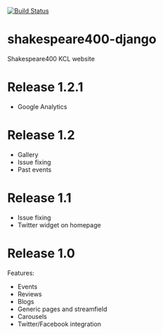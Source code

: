 [![Build Status](https://travis-ci.org/kingsdigitallab/shakespeare400-django.svg?branch=master)](https://travis-ci.org/kingsdigitallab/shakespeare400-django)

# shakespeare400-django
Shakespeare400 KCL website

# Release 1.2.1
* Google Analytics

# Release 1.2
* Gallery
* Issue fixing
* Past events

# Release 1.1
* Issue fixing
* Twitter widget on homepage

# Release 1.0
Features:
* Events
* Reviews
* Blogs
* Generic pages and streamfield
* Carousels
* Twitter/Facebook integration
